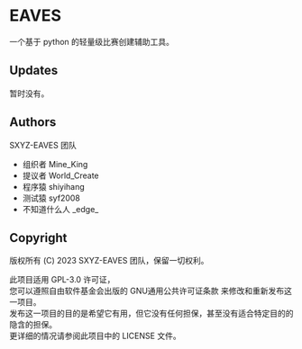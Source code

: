 # EAVES

一个基于 python 的轻量级比赛创建辅助工具。

## Updates

暂时没有。

## Authors

SXYZ-EAVES 团队

- 组织者 Mine_King
- 提议者 World_Create
- 程序猿 shiyihang
- 测试猿 syf2008
- 不知道什么人 \_edge\_

## Copyright

版权所有 (C) 2023 SXYZ-EAVES 团队，保留一切权利。  

此项目适用 GPL-3.0 许可证，  
您可以遵照自由软件基金会出版的 GNU通用公共许可证条款 来修改和重新发布这一项目。  
发布这一项目的目的是希望它有用，但它没有任何担保，甚至没有适合特定目的的隐含的担保。  
更详细的情况请参阅此项目中的 LICENSE 文件。